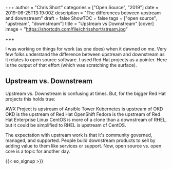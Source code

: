 +++
author = "Chris Short"
categories = ["Open Source", "2019"]
date = 2019-06-25T13:19:00Z
description = "The differences between upstream and downstream"
draft = false
ShowTOC = false
tags = ["open source", "upstream", "downstream"]
title = "Upstream vs Downstream"
[cover]
image = "https://shortcdn.com/file/chrisshort/stream.jpg"

+++

I was working on things for work (as one does) when it dawned on me. Very few folks understand the difference between upstream and downstream as it relates to open source software. I used Red Hat projects as a pointer. Here is the output of that effort (which was scratching the surface).

## Upstream vs. Downstream

Upstream vs. Downstream is confusing at times. But, for the bigger Red Hat projects this holds true:

AWX Project is upstream of Ansible Tower
Kubernetes is upstream of OKD
OKD is the upstream of Red Hat OpenShift
Fedora is the upstream of Red Hat Enterprise Linux
CentOS is more of a clone than a downstream of RHEL, but it could be simplified to RHEL is upstream of CentOS.

The expectation with upstream work is that it's community governed, managed, and supported. People build downstream products to sell by adding value to them like services or support. Now, open source vs. open core is a topic for another day.

{{< eo_signup >}}
